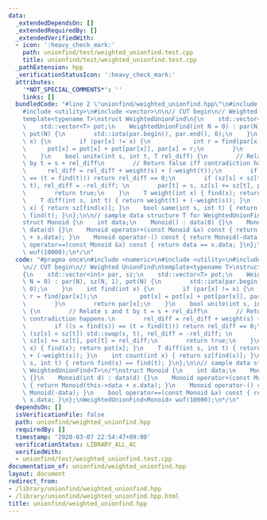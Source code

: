 ```yaml
---
data:
  _extendedDependsOn: []
  _extendedRequiredBy: []
  _extendedVerifiedWith:
  - icon: ':heavy_check_mark:'
    path: unionfind/test/weighted_unionfind.test.cpp
    title: unionfind/test/weighted_unionfind.test.cpp
  _pathExtension: hpp
  _verificationStatusIcon: ':heavy_check_mark:'
  attributes:
    '*NOT_SPECIAL_COMMENTS*': ''
    links: []
  bundledCode: "#line 2 \"unionfind/weighted_unionfind.hpp\"\n#include <numeric>\n\
    #include <utility>\n#include <vector>\n\n// CUT begin\n// Weighted UnionFind\n\
    template<typename T>\nstruct WeightedUnionFind\n{\n    std::vector<int> par, sz;\n\
    \    std::vector<T> pot;\n    WeightedUnionFind(int N = 0) : par(N), sz(N, 1),\
    \ pot(N) {\n        std::iota(par.begin(), par.end(), 0);\n    }\n    int find(int\
    \ x) {\n        if (par[x] != x) {\n            int r = find(par[x]);\n      \
    \      pot[x] = pot[x] + pot[par[x]], par[x] = r;\n        }\n        return par[x];\n\
    \    }\n    bool unite(int s, int t, T rel_diff) {\n        // Relate s and t\
    \ by t = s + rel_diff\n        // Return false iff contradiction happens.\n  \
    \      rel_diff = rel_diff + weight(s) + (-weight(t));\n        if ((s = find(s))\
    \ == (t = find(t))) return rel_diff == 0;\n        if (sz[s] < sz[t]) std::swap(s,\
    \ t), rel_diff = -rel_diff; \n        par[t] = s, sz[s] += sz[t], pot[t] = rel_diff;\n\
    \        return true;\n    }\n    T weight(int x) { find(x); return pot[x]; }\n\
    \    T diff(int s, int t) { return weight(t) + (-weight(s)); }\n    int count(int\
    \ x) { return sz[find(x)]; }\n    bool same(int s, int t) { return find(s) ==\
    \ find(t); }\n};\n\n// sample data structure T for WeightedUnionFind<T>\n/*\n\
    struct Monoid {\n    int data;\n    Monoid() : data(0) {}\n    Monoid(int d) :\
    \ data(d) {}\n    Monoid operator+(const Monoid &x) const { return Monoid(this->data\
    \ + x.data); }\n    Monoid operator-() const { return Monoid(-data); }\n    bool\
    \ operator==(const Monoid &x) const { return data == x.data; }\n};\nWeightedUnionFind<Monoid>\
    \ wuf(10000);\n*/\n"
  code: "#pragma once\n#include <numeric>\n#include <utility>\n#include <vector>\n\
    \n// CUT begin\n// Weighted UnionFind\ntemplate<typename T>\nstruct WeightedUnionFind\n\
    {\n    std::vector<int> par, sz;\n    std::vector<T> pot;\n    WeightedUnionFind(int\
    \ N = 0) : par(N), sz(N, 1), pot(N) {\n        std::iota(par.begin(), par.end(),\
    \ 0);\n    }\n    int find(int x) {\n        if (par[x] != x) {\n            int\
    \ r = find(par[x]);\n            pot[x] = pot[x] + pot[par[x]], par[x] = r;\n\
    \        }\n        return par[x];\n    }\n    bool unite(int s, int t, T rel_diff)\
    \ {\n        // Relate s and t by t = s + rel_diff\n        // Return false iff\
    \ contradiction happens.\n        rel_diff = rel_diff + weight(s) + (-weight(t));\n\
    \        if ((s = find(s)) == (t = find(t))) return rel_diff == 0;\n        if\
    \ (sz[s] < sz[t]) std::swap(s, t), rel_diff = -rel_diff; \n        par[t] = s,\
    \ sz[s] += sz[t], pot[t] = rel_diff;\n        return true;\n    }\n    T weight(int\
    \ x) { find(x); return pot[x]; }\n    T diff(int s, int t) { return weight(t)\
    \ + (-weight(s)); }\n    int count(int x) { return sz[find(x)]; }\n    bool same(int\
    \ s, int t) { return find(s) == find(t); }\n};\n\n// sample data structure T for\
    \ WeightedUnionFind<T>\n/*\nstruct Monoid {\n    int data;\n    Monoid() : data(0)\
    \ {}\n    Monoid(int d) : data(d) {}\n    Monoid operator+(const Monoid &x) const\
    \ { return Monoid(this->data + x.data); }\n    Monoid operator-() const { return\
    \ Monoid(-data); }\n    bool operator==(const Monoid &x) const { return data ==\
    \ x.data; }\n};\nWeightedUnionFind<Monoid> wuf(10000);\n*/\n"
  dependsOn: []
  isVerificationFile: false
  path: unionfind/weighted_unionfind.hpp
  requiredBy: []
  timestamp: '2020-03-07 22:54:47+09:00'
  verificationStatus: LIBRARY_ALL_AC
  verifiedWith:
  - unionfind/test/weighted_unionfind.test.cpp
documentation_of: unionfind/weighted_unionfind.hpp
layout: document
redirect_from:
- /library/unionfind/weighted_unionfind.hpp
- /library/unionfind/weighted_unionfind.hpp.html
title: unionfind/weighted_unionfind.hpp
---
```

